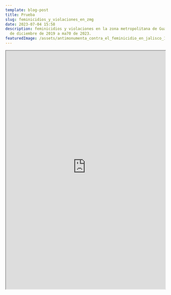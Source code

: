 ```yaml
---
template: blog-post
title: Prueba
slug: feminicidios_y_violaciones_en_zmg
date: 2023-07-04 15:58
description: feminicidios y violaciones en la zona metropolitana de Guadalajara
  de diciembre de 2019 a ma70 de 2023.
featuredImage: /assets/antimonumenta_contra_el_feminicidio_en_jalisco_15.jpg
---
```

<iframe src="https://feminicidiosyviolacionesenzmg.netlify.app/" width="100%" height="750"></iframe>
